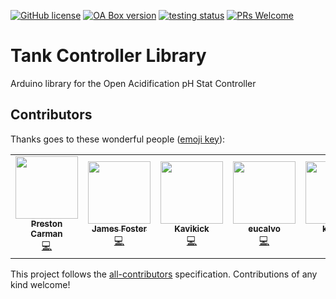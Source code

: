 [![GitHub license](https://img.shields.io/badge/license-MIT-informational.svg)](https://github.com/Open-Acidification/TankControllerLib/blob/master/LICENSE)
[![OA Box version](https://img.shields.io/badge/TankControllerLib-v0.0.0-informational.svg)](https://github.com/Open-Acidification/TankControllerLib/releases)
[![testing status](https://github.com/Open-Acidification/TankControllerLib/workflows/Arduino%20CI/badge.svg)](https://github.com/Open-Acidification/TankControllerLib/actions)
[![PRs Welcome](https://img.shields.io/badge/PRs-welcome-brightgreen.svg)](https://github.com/Open-Acidification/TankControllerLib/blob/master/CONTRIBUTING.md)

# Tank Controller Library

Arduino library for the Open Acidification pH Stat Controller

## Contributors

Thanks goes to these wonderful people ([emoji key](https://allcontributors.org/docs/en/emoji-key)):

<!-- ALL-CONTRIBUTORS-LIST:START - Do not remove or modify this section -->
<!-- prettier-ignore-start -->
<!-- markdownlint-disable -->
<table>
  <tr>
    <td align="center"><a href="https://github.com/prestoncarman"><img src="https://avatars.githubusercontent.com/u/3517157?v=4?s=100" width="100px;" alt=""/><br /><sub><b>Preston Carman</b></sub></a><br /><a href="https://github.com/Open-Acidification/TankControllerLib/commits?author=prestoncarman" title="Code">💻</a></td>
    <td align="center"><a href="http://programminggems.wordpress.com/"><img src="https://avatars.githubusercontent.com/u/1577872?v=4?s=100" width="100px;" alt=""/><br /><sub><b>James Foster</b></sub></a><br /><a href="https://github.com/Open-Acidification/TankControllerLib/commits?author=jgfoster" title="Code">💻</a></td>
    <td align="center"><a href="https://github.com/Kavikick"><img src="https://avatars.githubusercontent.com/u/50475639?v=4?s=100" width="100px;" alt=""/><br /><sub><b>Kavikick</b></sub></a><br /><a href="https://github.com/Open-Acidification/TankControllerLib/commits?author=Kavikick" title="Code">💻</a></td>
    <td align="center"><a href="https://github.com/eucalvo"><img src="https://avatars.githubusercontent.com/u/71796520?v=4?s=100" width="100px;" alt=""/><br /><sub><b>eucalvo</b></sub></a><br /><a href="https://github.com/Open-Acidification/TankControllerLib/commits?author=eucalvo" title="Code">💻</a></td>
    <td align="center"><a href="https://github.com/khalilxl"><img src="https://avatars.githubusercontent.com/u/26103228?v=4?s=100" width="100px;" alt=""/><br /><sub><b>khalilxl</b></sub></a><br /><a href="https://github.com/Open-Acidification/TankControllerLib/commits?author=khalilxl" title="Code">💻</a></td>
  </tr>
</table>

<!-- markdownlint-restore -->
<!-- prettier-ignore-end -->

<!-- ALL-CONTRIBUTORS-LIST:END -->

This project follows the [all-contributors](https://github.com/all-contributors/all-contributors) specification. Contributions of any kind welcome!